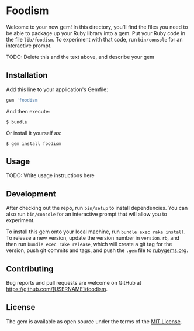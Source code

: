 # Foodism

Welcome to your new gem! In this directory, you'll find the files you need to be able to package up your Ruby library into a gem. Put your Ruby code in the file `lib/foodism`. To experiment with that code, run `bin/console` for an interactive prompt.

TODO: Delete this and the text above, and describe your gem

## Installation

Add this line to your application's Gemfile:

```ruby
gem 'foodism'
```

And then execute:

    $ bundle

Or install it yourself as:

    $ gem install foodism

## Usage

TODO: Write usage instructions here

## Development

After checking out the repo, run `bin/setup` to install dependencies. You can also run `bin/console` for an interactive prompt that will allow you to experiment.

To install this gem onto your local machine, run `bundle exec rake install`. To release a new version, update the version number in `version.rb`, and then run `bundle exec rake release`, which will create a git tag for the version, push git commits and tags, and push the `.gem` file to [rubygems.org](https://rubygems.org).

## Contributing

Bug reports and pull requests are welcome on GitHub at https://github.com/[USERNAME]/foodism.


## License

The gem is available as open source under the terms of the [MIT License](http://opensource.org/licenses/MIT).

